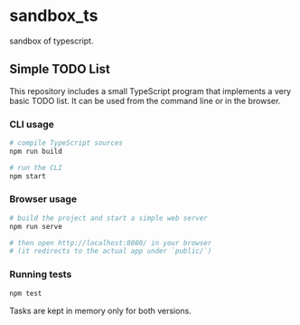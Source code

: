 # sandbox_ts
sandbox of typescript.

## Simple TODO List

This repository includes a small TypeScript program that implements a very
basic TODO list.  It can be used from the command line or in the browser.

### CLI usage

```bash
# compile TypeScript sources
npm run build

# run the CLI
npm start
```

### Browser usage

```bash
# build the project and start a simple web server
npm run serve

# then open http://localhost:8080/ in your browser
# (it redirects to the actual app under `public/`)
```

### Running tests

```bash
npm test
```

Tasks are kept in memory only for both versions.
